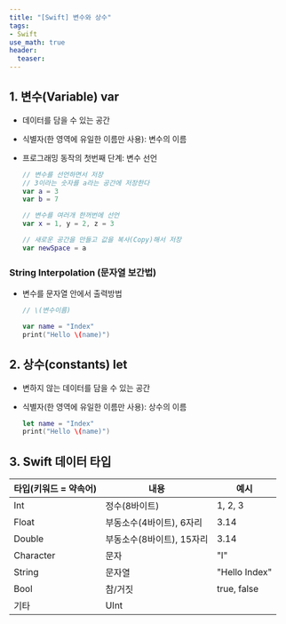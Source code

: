 ```yaml
---
title: "[Swift] 변수와 상수"
tags: 
- Swift
use_math: true
header: 
  teaser: 
---
```


## 1. 변수(Variable) var
- 데이터를 담을 수 있는 공간

- 식별자(한 영역에 유일한 이름만 사용): 변수의 이름

- 프로그래밍 동작의 첫번째 단계: 변수 선언

  ```swift
  // 변수를 선언하면서 저장
  // 3이라는 숫자를 a라는 공간에 저장한다
  var a = 3	
  var b = 7
  
  // 변수를 여러개 한꺼번에 선언
  var x = 1, y = 2, z = 3
  
  // 새로운 공간을 만들고 값을 복사(Copy)해서 저장
  var newSpace = a
  ```

### String Interpolation (문자열 보간법)

- 변수를 문자열 안에서 출력방법

  ```swift
  // \(변수이름)
  
  var name = "Index"
  print("Hello \(name)")
  ```

## 2. 상수(constants) let

- 변하지 않는 데이터를 담을 수 있는 공간

- 식별자(한 영역에 유일한 이름만 사용): 상수의 이름

  ```swift
  let name = "Index"
  print("Hello \(name)")
  ```

## 3. Swift 데이터 타입

| 타입(키워드 = 약속어) | 내용                      | 예시          |
| --------------------- | ------------------------- | ------------- |
| Int                   | 정수(8바이트)             | 1, 2, 3       |
| Float                 | 부동소수(4바이트), 6자리  | 3.14          |
| Double                | 부동소수(8바이트), 15자리 | 3.14          |
| Character             | 문자                      | "I"           |
| String                | 문자열                    | "Hello Index" |
| Bool                  | 참/거짓                   | true, false   |
| 기타                  | UInt                      |               |
